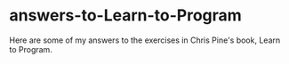 answers-to-Learn-to-Program
===========================

 Here are some of my answers to the exercises in Chris Pine's book, Learn to Program.
